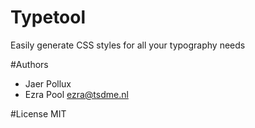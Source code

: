 # Typetool

Easily generate CSS styles for all your typography needs

#Authors
+ Jaer Pollux
+ Ezra Pool <ezra@tsdme.nl>

#License
MIT